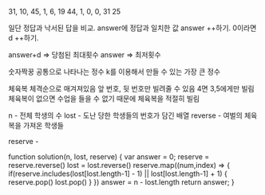 31, 10, 45, 1, 6, 19
44, 1, 0, 0, 31 25

일단 정답과 낙서된 답을 비교.
answer에 정답과 일치한 값 answer ++하기.
0이라면 d ++하기.

answer+d => 당첨된 최대횟수
answer => 최저횟수

숫자짝꿍
공통으로 나타나는 정수 k를 이용해서 만들 수 있는 가장 큰 정수

체육복
체격순으로 매겨져있음 앞 번호, 뒷 번호만 빌려줄 수 있음
4면 3,5에게만 빌림
체육복이 없으면 수업을 들을 수 없기 때문에 체육복을 적절히 빌림

n - 전체 학생의 수
lost - 도난 당한 학생들의 번호가 담긴 배열
reverse - 여벌의 체육복을 가져온 학생들

reserve -

function solution(n, lost, reserve) {
var answer = 0;
reserve = reserve.reverse()
lost = lost.reverse()
reserve.map((num,index) => {
if(reserve.includes(lost[lost.length-1] - 1) || lost[lost.length-1] + 1) {
reserve.pop()
lost.pop()
}
})
answer = n - lost.length
return answer;
}
